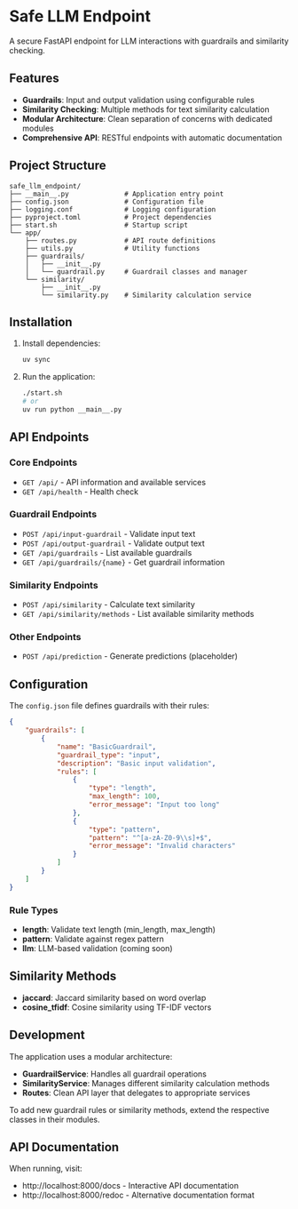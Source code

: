 # Safe LLM Endpoint

A secure FastAPI endpoint for LLM interactions with guardrails and similarity checking.

## Features

- **Guardrails**: Input and output validation using configurable rules
- **Similarity Checking**: Multiple methods for text similarity calculation
- **Modular Architecture**: Clean separation of concerns with dedicated modules
- **Comprehensive API**: RESTful endpoints with automatic documentation

## Project Structure

```
safe_llm_endpoint/
├── __main__.py              # Application entry point
├── config.json              # Configuration file
├── logging.conf             # Logging configuration
├── pyproject.toml           # Project dependencies
├── start.sh                 # Startup script
└── app/
    ├── routes.py            # API route definitions
    ├── utils.py             # Utility functions
    ├── guardrails/
    │   ├── __init__.py
    │   └── guardrail.py     # Guardrail classes and manager
    └── similarity/
        ├── __init__.py
        └── similarity.py    # Similarity calculation service
```

## Installation

1. Install dependencies:
   ```bash
   uv sync
   ```

2. Run the application:
   ```bash
   ./start.sh
   # or
   uv run python __main__.py
   ```

## API Endpoints

### Core Endpoints

- `GET /api/` - API information and available services
- `GET /api/health` - Health check

### Guardrail Endpoints

- `POST /api/input-guardrail` - Validate input text
- `POST /api/output-guardrail` - Validate output text
- `GET /api/guardrails` - List available guardrails
- `GET /api/guardrails/{name}` - Get guardrail information

### Similarity Endpoints

- `POST /api/similarity` - Calculate text similarity
- `GET /api/similarity/methods` - List available similarity methods

### Other Endpoints

- `POST /api/prediction` - Generate predictions (placeholder)

## Configuration

The `config.json` file defines guardrails with their rules:

```json
{
    "guardrails": [
        {
            "name": "BasicGuardrail",
            "guardrail_type": "input",
            "description": "Basic input validation",
            "rules": [
                {
                    "type": "length",
                    "max_length": 100,
                    "error_message": "Input too long"
                },
                {
                    "type": "pattern",
                    "pattern": "^[a-zA-Z0-9\\s]+$",
                    "error_message": "Invalid characters"
                }
            ]
        }
    ]
}
```

### Rule Types

- **length**: Validate text length (min_length, max_length)
- **pattern**: Validate against regex pattern
- **llm**: LLM-based validation (coming soon)

## Similarity Methods

- **jaccard**: Jaccard similarity based on word overlap
- **cosine_tfidf**: Cosine similarity using TF-IDF vectors

## Development

The application uses a modular architecture:

- **GuardrailService**: Handles all guardrail operations
- **SimilarityService**: Manages different similarity calculation methods
- **Routes**: Clean API layer that delegates to appropriate services

To add new guardrail rules or similarity methods, extend the respective classes in their modules.

## API Documentation

When running, visit:
- http://localhost:8000/docs - Interactive API documentation
- http://localhost:8000/redoc - Alternative documentation format
